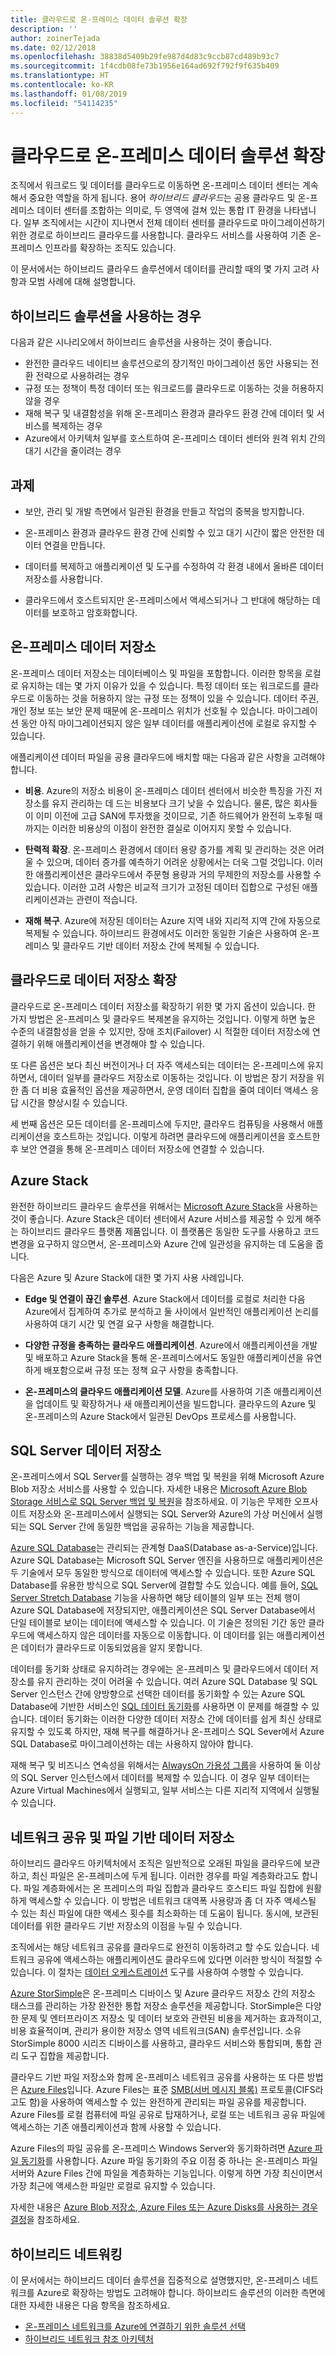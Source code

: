 ```yaml
---
title: 클라우드로 온-프레미스 데이터 솔루션 확장
description: ''
author: zoinerTejada
ms.date: 02/12/2018
ms.openlocfilehash: 38838d5409b29fe987d4d83c9ccb87cd489b93c7
ms.sourcegitcommit: 1f4cdb08fe73b1956e164ad692f792f9f635b409
ms.translationtype: HT
ms.contentlocale: ko-KR
ms.lasthandoff: 01/08/2019
ms.locfileid: "54114235"
---
```

# <a name="extending-on-premises-data-solutions-to-the-cloud"></a>클라우드로 온-프레미스 데이터 솔루션 확장

조직에서 워크로드 및 데이터를 클라우드로 이동하면 온-프레미스 데이터 센터는 계속해서 중요한 역할을 하게 됩니다. 용어 *하이브리드 클라우드*는 공용 클라우드 및 온-프레미스 데이터 센터를 조합하는 의미로, 두 영역에 걸쳐 있는 통합 IT 환경을 나타냅니다. 일부 조직에서는 시간이 지나면서 전체 데이터 센터를 클라우드로 마이그레이션하기 위한 경로로 하이브리드 클라우드를 사용합니다. 클라우드 서비스를 사용하여 기존 온-프레미스 인프라를 확장하는 조직도 있습니다.

이 문서에서는 하이브리드 클라우드 솔루션에서 데이터를 관리할 때의 몇 가지 고려 사항과 모범 사례에 대해 설명합니다.

## <a name="when-to-use-a-hybrid-solution"></a>하이브리드 솔루션을 사용하는 경우

다음과 같은 시나리오에서 하이브리드 솔루션을 사용하는 것이 좋습니다.

- 완전한 클라우드 네이티브 솔루션으로의 장기적인 마이그레이션 동안 사용되는 전환 전략으로 사용하려는 경우
- 규정 또는 정책이 특정 데이터 또는 워크로드를 클라우드로 이동하는 것을 허용하지 않을 경우
- 재해 복구 및 내결함성을 위해 온-프레미스 환경과 클라우드 환경 간에 데이터 및 서비스를 복제하는 경우
- Azure에서 아키텍처 일부를 호스트하여 온-프레미스 데이터 센터와 원격 위치 간의 대기 시간을 줄이려는 경우

## <a name="challenges"></a>과제

- 보안, 관리 및 개발 측면에서 일관된 환경을 만들고 작업의 중복을 방지합니다.

- 온-프레미스 환경과 클라우드 환경 간에 신뢰할 수 있고 대기 시간이 짧은 안전한 데이터 연결을 만듭니다.

- 데이터를 복제하고 애플리케이션 및 도구를 수정하여 각 환경 내에서 올바른 데이터 저장소를 사용합니다.

- 클라우드에서 호스트되지만 온-프레미스에서 액세스되거나 그 반대에 해당하는 데이터를 보호하고 암호화합니다.

## <a name="on-premises-data-stores"></a>온-프레미스 데이터 저장소

온-프레미스 데이터 저장소는 데이터베이스 및 파일을 포함합니다. 이러한 항목을 로컬로 유지하는 데는 몇 가지 이유가 있을 수 있습니다. 특정 데이터 또는 워크로드를 클라우드로 이동하는 것을 허용하지 않는 규정 또는 정책이 있을 수 있습니다. 데이터 주권, 개인 정보 또는 보안 문제 때문에 온-프레미스 위치가 선호될 수 있습니다. 마이그레이션 동안 아직 마이그레이션되지 않은 일부 데이터를 애플리케이션에 로컬로 유지할 수 있습니다.

애플리케이션 데이터 파일을 공용 클라우드에 배치할 때는 다음과 같은 사항을 고려해야 합니다.

- **비용**. Azure의 저장소 비용이 온-프레미스 데이터 센터에서 비슷한 특징을 가진 저장소를 유지 관리하는 데 드는 비용보다 크기 낮을 수 있습니다. 물론, 많은 회사들이 이미 이전에 고급 SAN에 투자했을 것이므로, 기존 하드웨어가 완전히 노후될 때까지는 이러한 비용상의 이점이 완전한 결실로 이어지지 못할 수 있습니다.

- **탄력적 확장**. 온-프레미스 환경에서 데이터 용량 증가를 계획 및 관리하는 것은 어려울 수 있으며, 데이터 증가를 예측하기 어려운 상황에서는 더욱 그럴 것입니다. 이러한 애플리케이션은 클라우드에서 주문형 용량과 거의 무제한의 저장소를 사용할 수 있습니다. 이러한 고려 사항은 비교적 크기가 고정된 데이터 집합으로 구성된 애플리케이션과는 관련이 적습니다.

- **재해 복구**. Azure에 저장된 데이터는 Azure 지역 내와 지리적 지역 간에 자동으로 복제될 수 있습니다. 하이브리드 환경에서도 이러한 동일한 기술은 사용하여 온-프레미스 및 클라우드 기반 데이터 저장소 간에 복제될 수 있습니다.

## <a name="extending-data-stores-to-the-cloud"></a>클라우드로 데이터 저장소 확장

클라우드로 온-프레미스 데이터 저장소를 확장하기 위한 몇 가지 옵션이 있습니다. 한 가지 방법은 온-프레미스 및 클라우드 복제본을 유지하는 것입니다. 이렇게 하면 높은 수준의 내결함성을 얻을 수 있지만, 장애 조치(Failover) 시 적절한 데이터 저장소에 연결하기 위해 애플리케이션을 변경해야 할 수 있습니다.

또 다른 옵션은 보다 최신 버전이거나 더 자주 액세스되는 데이터는 온-프레미스에 유지하면서, 데이터 일부를 클라우드 저장소로 이동하는 것입니다. 이 방법은 장기 저장을 위한 좀 더 비용 효율적인 옵션을 제공하면서, 운영 데이터 집합을 줄여 데이터 액세스 응답 시간을 향상시킬 수 있습니다.

세 번째 옵션은 모든 데이터를 온-프레미스에 두지만, 클라우드 컴퓨팅을 사용해서 애플리케이션을 호스트하는 것입니다. 이렇게 하려면 클라우드에 애플리케이션을 호스트한 후 보안 연결을 통해 온-프레미스 데이터 저장소에 연결할 수 있습니다.

## <a name="azure-stack"></a>Azure Stack

완전한 하이브리드 클라우드 솔루션을 위해서는 [Microsoft Azure Stack](/azure/azure-stack/)을 사용하는 것이 좋습니다. Azure Stack은 데이터 센터에서 Azure 서비스를 제공할 수 있게 해주는 하이브리드 클라우드 플랫폼 제품입니다. 이 플랫폼은 동일한 도구를 사용하고 코드 변경을 요구하지 않으면서, 온-프레미스와 Azure 간에 일관성을 유지하는 데 도움을 줍니다.

다음은 Azure 및 Azure Stack에 대한 몇 가지 사용 사례입니다.

- **Edge 및 연결이 끊긴 솔루션**. Azure Stack에서 데이터를 로컬로 처리한 다음 Azure에서 집계하여 추가로 분석하고 둘 사이에서 일반적인 애플리케이션 논리를 사용하여 대기 시간 및 연결 요구 사항을 해결합니다.

- **다양한 규정을 충족하는 클라우드 애플리케이션**. Azure에서 애플리케이션을 개발 및 배포하고 Azure Stack을 통해 온-프레미스에서도 동일한 애플리케이션을 유연하게 배포함으로써 규정 또는 정책 요구 사항을 충족합니다.

- **온-프레미스의 클라우드 애플리케이션 모델**. Azure를 사용하여 기존 애플리케이션을 업데이트 및 확장하거나 새 애플리케이션을 빌드합니다. 클라우드의 Azure 및 온-프레미스의 Azure Stack에서 일관된 DevOps 프로세스를 사용합니다.

## <a name="sql-server-data-stores"></a>SQL Server 데이터 저장소

온-프레미스에서 SQL Server를 실행하는 경우 백업 및 복원을 위해 Microsoft Azure Blob 저장소 서비스를 사용할 수 있습니다. 자세한 내용은 [Microsoft Azure Blob Storage 서비스로 SQL Server 백업 및 복원](/sql/relational-databases/backup-restore/sql-server-backup-and-restore-with-microsoft-azure-blob-storage-service)을 참조하세요. 이 기능은 무제한 오프사이트 저장소와 온-프레미스에서 실행되는 SQL Server와 Azure의 가상 머신에서 실행되는 SQL Server 간에 동일한 백업을 공유하는 기능을 제공합니다.

[Azure SQL Database](/azure/sql-database/)는 관리되는 관계형 DaaS(Database as-a-Service)입니다. Azure SQL Database는 Microsoft SQL Server 엔진을 사용하므로 애플리케이션은 두 기술에서 모두 동일한 방식으로 데이터에 액세스할 수 있습니다. 또한 Azure SQL Database를 유용한 방식으로 SQL Server에 결합할 수도 있습니다. 예를 들어, [SQL Server Stretch Database](/sql/sql-server/stretch-database/stretch-database) 기능을 사용하면 해당 테이블의 일부 또는 전체 행이 Azure SQL Database에 저장되지만, 애플리케이션은 SQL Server Database에서 단일 테이블로 보이는 데이터에 액세스할 수 있습니다. 이 기술은 정의된 기간 동안 클라우드에 액세스하지 않은 데이터를 자동으로 이동합니다. 이 데이터를 읽는 애플리케이션은 데이터가 클라우드로 이동되었음을 알지 못합니다.

데이터를 동기화 상태로 유지하려는 경우에는 온-프레미스 및 클라우드에서 데이터 저장소를 유지 관리하는 것이 어려울 수 있습니다. 여러 Azure SQL Database 및 SQL Server 인스턴스 간에 양방향으로 선택한 데이터를 동기화할 수 있는 Azure SQL Database에 기반한 서비스인 [SQL 데이터 동기화](/azure/sql-database/sql-database-sync-data)를 사용하면 이 문제를 해결할 수 있습니다. 데이터 동기화는 이러한 다양한 데이터 저장소 간에 데이터를 쉽게 최신 상태로 유지할 수 있도록 하지만, 재해 복구를 해결하거나 온-프레미스 SQL Sever에서 Azure SQL Database로 마이그레이션하는 데는 사용하지 않아야 합니다.

재해 복구 및 비즈니스 연속성을 위해서는 [AlwaysOn 가용성 그룹](/sql/database-engine/availability-groups/windows/overview-of-always-on-availability-groups-sql-server)을 사용하여 둘 이상의 SQL Server 인스턴스에서 데이터를 복제할 수 있습니다. 이 경우 일부 데이터는 Azure Virtual Machines에서 실행되고, 일부 서비스는 다른 지리적 지역에서 실행될 수 있습니다.

## <a name="network-shares-and-file-based-data-stores"></a>네트워크 공유 및 파일 기반 데이터 저장소

하이브리드 클라우드 아키텍처에서 조직은 일반적으로 오래된 파일을 클라우드에 보관하고, 최신 파일은 온-프레미스에 두게 됩니다. 이러한 경우를 파일 계층화라고도 합니다. 파일 계층화에서는 온 프레미스의 파일 집합과 클라우드 호스티드 파일 집합에 원활하게 액세스할 수 있습니다. 이 방법은 네트워크 대역폭 사용량과 좀 더 자주 액세스될 수 있는 최신 파일에 대한 액세스 횟수를 최소화하는 데 도움이 됩니다. 동시에, 보관된 데이터를 위한 클라우드 기반 저장소의 이점을 누릴 수 있습니다.

조직에서는 해당 네트워크 공유를 클라우드로 완전히 이동하려고 할 수도 있습니다. 네트워크 공유에 액세스하는 애플리케이션도 클라우드에 있다면 이러한 방식이 적절할 수 있습니다. 이 절차는 [데이터 오케스트레이션](../technology-choices/pipeline-orchestration-data-movement.md) 도구를 사용하여 수행할 수 있습니다.

[Azure StorSimple](/azure/storsimple/)은 온-프레미스 디바이스 및 Azure 클라우드 저장소 간의 저장소 태스크를 관리하는 가장 완전한 통합 저장소 솔루션을 제공합니다. StorSimple은 다양한 문제 및 엔터프라이즈 저장소 및 데이터 보호와 관련된 비용을 제거하는 효과적이고, 비용 효율적이며, 관리가 용이한 저장소 영역 네트워크(SAN) 솔루션입니다. 소유 StorSimple 8000 시리즈 디바이스를 사용하고, 클라우드 서비스와 통합되며, 통합 관리 도구 집합을 제공합니다.

클라우드 기반 파일 저장소와 함께 온-프레미스 네트워크 공유를 사용하는 또 다른 방법은 [Azure Files](/azure/storage/files/storage-files-introduction)입니다. Azure Files는 표준 [SMB(서버 메시지 블록)](https://msdn.microsoft.com/library/windows/desktop/aa365233.aspx?f=255&MSPPError=-2147217396) 프로토콜(CIFS라고도 함)을 사용하여 액세스할 수 있는 완전하게 관리되는 파일 공유를 제공합니다. Azure Files를 로컬 컴퓨터에 파일 공유로 탑재하거나, 로컬 또는 네트워크 공유 파일에 액세스하는 기존 애플리케이션과 함께 사용할 수 있습니다.

Azure Files의 파일 공유를 온-프레미스 Windows Server와 동기화하려면 [Azure 파일 동기화](/azure/storage/files/storage-sync-files-planning)를 사용합니다. Azure 파일 동기화의 주요 이점 중 하나는 온-프레미스 파일 서버와 Azure Files 간에 파일을 계층화하는 기능입니다. 이렇게 하면 가장 최신이면서 가장 최근에 액세스한 파일만 로컬로 유지할 수 있습니다.

자세한 내용은 [Azure Blob 저장소, Azure Files 또는 Azure Disks를 사용하는 경우 결정](/azure/storage/common/storage-decide-blobs-files-disks)을 참조하세요.

## <a name="hybrid-networking"></a>하이브리드 네트워킹

이 문서에서는 하이브리드 데이터 솔루션을 집중적으로 설명했지만, 온-프레미스 네트워크를 Azure로 확장하는 방법도 고려해야 합니다. 하이브리드 솔루션의 이러한 측면에 대한 자세한 내용은 다음 항목을 참조하세요.

- [온-프레미스 네트워크를 Azure에 연결하기 위한 솔루션 선택](../../reference-architectures/hybrid-networking/considerations.md)
- [하이브리드 네트워크 참조 아키텍처](../../reference-architectures/hybrid-networking/index.md)
